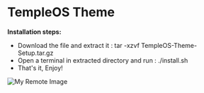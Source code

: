 # TempleOS Theme
**Installation steps:**
- Download the file and extract it : tar -xzvf TempleOS-Theme-Setup.tar.gz
- Open a terminal in extracted directory and run : ./install.sh
- That's it, Enjoy!

![My Remote Image]([https://www.dropbox.com/s/.../my-remote-image.jpg](https://cdn.discordapp.com/attachments/1059901239321710686/1133088301872586753/Screenshot_2023-07-24-19-27-54_2560x1600.png)https://cdn.discordapp.com/attachments/1059901239321710686/1133088301872586753/Screenshot_2023-07-24-19-27-54_2560x1600.png?dl=0)
